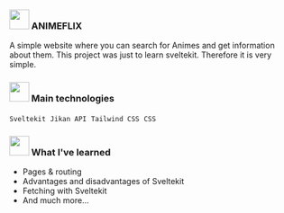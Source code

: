 ### <img src="https://emojipedia-us.s3.amazonaws.com/source/microsoft-teams/337/teddy-bear_1f9f8.png" width="35px" /> ANIMEFLIX
A simple website where you can search for Animes and get information about them. This project was just to learn  sveltekit. Therefore it is very simple.

###  <img src="https://emojipedia-us.s3.amazonaws.com/source/microsoft-teams/337/rocket_1f680.png" width="35px" /> Main technologies
`Sveltekit` &nbsp;`Jikan API` &nbsp;`Tailwind CSS` &nbsp;`CSS`  

### <img src="https://emojipedia-us.s3.amazonaws.com/source/microsoft-teams/337/writing-hand_270d-fe0f.png" width="35px" />  What I've learned 

- Pages & routing  
- Advantages and disadvantages of Sveltekit
- Fetching with Sveltekit
- And much more...
 

